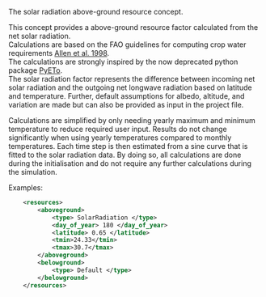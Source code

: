 The solar radiation above-ground resource concept.  

This concept provides a above-ground resource factor calculated from the net solar radiation.  
Calculations are based on the FAO guidelines for computing crop water requirements [Allen et al. 1998](https://agris.fao.org/search/en/providers/122621/records/647231eb53aa8c896301eadc).  
The calculations are strongly inspired by the now deprecated python package [PyETo](https://github.com/woodcrafty/PyETo).  
The solar radiation factor represents the difference between incoming net solar radiation and the outgoing net longwave radiation based on latitude and temperature. Further, default assumptions for albedo, altitude, and variation are made but can also be provided as input in the project file.  

Calculations are simplified by only needing yearly maximum and minimum temperature to reduce required user input. Results do not change significantly when using yearly temperatures compared to monthly temperatures. Each time step is then estimated from a sine curve that is fitted to the solar radiation data. By doing so, all calculations are done during the initialisation and do not require any further calculations during the simulation.  

Examples:  

```xml
    <resources>
        <aboveground>
            <type> SolarRadiation </type>
            <day_of_year> 180 </day_of_year>
            <latitude> 0.65 </latitude>
            <tmin>24.33</tmin>
            <tmax>30.7</tmax>
        </aboveground>
        <belowground>
            <type> Default </type>
        </belowground>
    </resources>
```